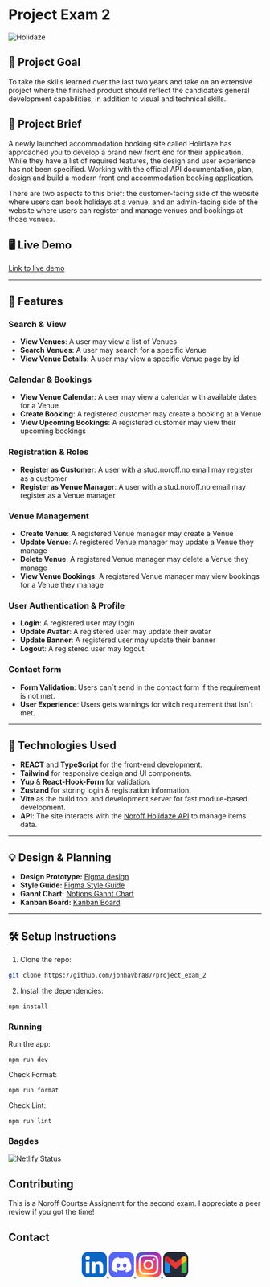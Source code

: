 # Project Exam 2

![Holidaze](https://i.postimg.cc/yx8wbTL8/PE2-cover.jpg)

## 🎯 **Project Goal**

To take the skills learned over the last two years and take on an extensive project where the finished product should reflect the candidate’s general development capabilities, in addition to visual and technical skills.

## 📝 **Project Brief**

A newly launched accommodation booking site called Holidaze has approached you to develop a brand new front end for their application. While they have a list of required features, the design and user experience has not been specified. Working with the official API documentation, plan, design and build a modern front end accommodation booking application.

There are two aspects to this brief: the customer-facing side of the website where users can book holidays at a venue, and an admin-facing side of the website where users can register and manage venues and bookings at those venues.

## 🖥️ **Live Demo**

[Link to live demo](https://pe2-jahb.netlify.app/)

---

## 🔧 **Features**

### Search & View

- **View Venues**: A user may view a list of Venues
- **Search Venues**: A user may search for a specific Venue
- **View Venue Details**: A user may view a specific Venue page by id

### Calendar & Bookings

- **View Venue Calendar**: A user may view a calendar with available dates for a Venue
- **Create Booking**: A registered customer may create a booking at a Venue
- **View Upcoming Bookings**: A registered customer may view their upcoming bookings

### Registration & Roles

- **Register as Customer**: A user with a stud.noroff.no email may register as a customer
- **Register as Venue Manager**: A user with a stud.noroff.no email may register as a Venue manager

### Venue Management

- **Create Venue**: A registered Venue manager may create a Venue
- **Update Venue**: A registered Venue manager may update a Venue they manage
- **Delete Venue**: A registered Venue manager may delete a Venue they manage
- **View Venue Bookings**: A registered Venue manager may view bookings for a Venue they manage

### User Authentication & Profile

- **Login**: A registered user may login
- **Update Avatar**: A registered user may update their avatar
- **Update Banner**: A registered user may update their banner
- **Logout**: A registered user may logout

### Contact form

- **Form Validation**: Users can´t send in the contact form if the requirement is not met.
- **User Experience**: Users gets warnings for witch requirement that isn´t met.

---

## 🚀 **Technologies Used**

- **REACT** and **TypeScript** for the front-end development.
- **Tailwind** for responsive design and UI components.
- **Yup** & **React-Hook-Form** for validation.
- **Zustand** for storing login & registration information.
- **Vite** as the build tool and development server for fast module-based development.
- **API**: The site interacts with the [Noroff Holidaze API](https://docs.noroff.dev/docs/v2) to manage items data.

---
## 💡 Design & Planning
- **Design Prototype:** [Figma design](https://www.figma.com/design/GP9xbG1mBt0ZkxqO8CucVM/PE2?node-id=1-4738&t=5zobQLobQWHfJSsq-1)
- **Style Guide:**  	[Figma Style Guide](https://www.figma.com/design/GP9xbG1mBt0ZkxqO8CucVM/PE2?node-id=1-4610&t=5zobQLobQWHfJSsq-1)
- **Gannt Chart:** [Notions Gannt Chart](https://bright-whale-c2f.notion.site/1731226a005c80fcaa4afdf5261031cf?v=1741226a005c80109812000c6a9afd15)
- **Kanban Board:** [Kanban Board](https://trello.com/invite/b/677cfead4127288a9e1f8212/ATTId98fa4f85d2e4b12e58986c2dd1cf3f16322CEAC/project-exam-2)

---

## 🛠️ **Setup Instructions**

1. Clone the repo:

```bash
git clone https://github.com/jonhavbra87/project_exam_2
```

2. Install the dependencies:

```
npm install
```

### Running

Run the app:

```
npm run dev
```

Check Format:

```
npm run format
```

Check Lint:

```
npm run lint
```

### Bagdes

[![Netlify Status](https://api.netlify.com/api/v1/badges/fef0fdc0-ba82-4823-834c-796f5b22d2ce/deploy-status)](https://app.netlify.com/sites/pe2-jahb/deploys)

## Contributing

This is a Noroff Courtse Assignemt for the second exam. I appreciate a peer review if you got the time!

## Contact

<p align="center">
  <a href="https://no.linkedin.com/in/jon-are-haver%C3%A5en-bratt%C3%A5s-5a3805262?trk=people-guest_people_search-card">
    <img src="https://raw.githubusercontent.com/tandpfun/skill-icons/65dea6c4eaca7da319e552c09f4cf5a9a8dab2c8/icons/LinkedIn.svg" width="50" > 
  </a>
  <a href="https://www.discord.com">
    <img src="https://raw.githubusercontent.com/tandpfun/skill-icons/65dea6c4eaca7da319e552c09f4cf5a9a8dab2c8/icons/Discord.svg" width="50" > 
  </a>
  <a href="https://www.instagram.com/jonareb87?igsh=MTAwdDEzZHFwMWFjbQ%3D%3D&utm_source=qr">
    <img src="https://raw.githubusercontent.com/tandpfun/skill-icons/65dea6c4eaca7da319e552c09f4cf5a9a8dab2c8/icons/Instagram.svg" width="50" > 
  </a>
  <a href="mailto:kontakt@brattaasutvikling.no">
    <img src="https://raw.githubusercontent.com/tandpfun/skill-icons/65dea6c4eaca7da319e552c09f4cf5a9a8dab2c8/icons/Gmail-Dark.svg" width="50" > 
  </a>
</p>
